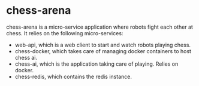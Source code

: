 # chess-arena

chess-arena is a micro-service application where robots fight each other at chess. It relies on the following micro-services:

- web-api, which is a web client to start and watch robots playing chess.
- chess-docker, which takes care of managing docker containers to host chess ai.
- chess-ai, which is the application taking care of playing. Relies on docker.
- chess-redis, which contains the redis instance.
